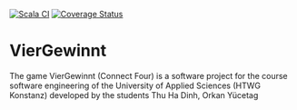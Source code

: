 [![Scala CI](https://github.com/dinhth/VierGewinnt/actions/workflows/scala.yml/badge.svg?branch=10-Components&kill_cache=1)](https://github.com/dinhth/VierGewinnt/actions/workflows/scala.yml)
[![Coverage Status](https://coveralls.io/repos/github/dinhth/VierGewinnt/badge.svg?branch=09-GUI&kill_cache=1)](https://coveralls.io/github/dinhth/VierGewinnt?branch=09-GUI&kill_cache=1)
# VierGewinnt
The game VierGewinnt (Connect Four) is a software project for the course software engineering of the University of Applied Sciences (HTWG Konstanz) developed by the students Thu Ha Dinh, Orkan Yücetag
